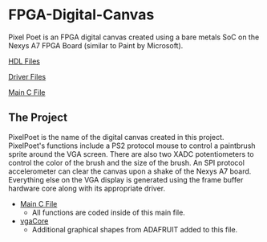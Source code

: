 # FPGA-Digital-Canvas
Pixel Poet is an FPGA digital canvas created using a bare metals SoC on the Nexys A7 FPGA Board (similar to Paint by Microsoft).

[HDL Files]()

[Driver Files]()

[Main C File]()

## The Project

PixelPoet is the name of the digital canvas created in this project. PixelPoet's functions include a PS2 protocol mouse to control a paintbrush sprite around the VGA screen. There are also two XADC potentiometers
to control the color of the brush and the size of the brush. An SPI protocol accelerometer can clear the canvas upon a shake of the Nexys A7 board. Everything else on the VGA display is generated using
the frame buffer hardware core along with its appropriate driver.

- [Main C File]()
  - All functions are coded inside of this main file.
- [vgaCore]()
  - Additional graphical shapes from ADAFRUIT added to this file.

